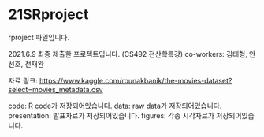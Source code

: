# 21SRproject
rproject 파일입니다.

2021.6.9 최종 제출한 프로젝트입니다. (CS492 전산학특강)
co-workers: 김태형, 안선호, 전재완

자료 링크: https://www.kaggle.com/rounakbanik/the-movies-dataset?select=movies_metadata.csv

code: R code가 저장되어있습니다.
data: raw data가 저장되어있습니다.
presentation: 발표자료가 저장되어있습니다.
figures: 각종 시각자료가 저장되어있습니다.
